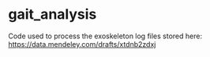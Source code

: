 # gait_analysis
Code used to process the exoskeleton log files stored here: https://data.mendeley.com/drafts/xtdnb2zdxj
